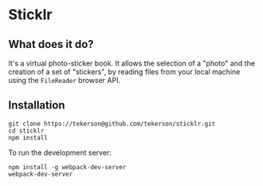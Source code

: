 # Sticklr

## What does it do?

It's a virtual photo-sticker book. It allows the selection of a "photo" and the creation of a set of "stickers", by reading files from your local machine using the `FileReader` browser API.

## Installation

```shell
git clone https://tekerson@github.com/tekerson/sticklr.git
cd sticklr
npm install
```

To run the development server:
```shell
npm install -g webpack-dev-server
webpack-dev-server
```
